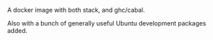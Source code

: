 
A docker image with both stack, and ghc/cabal.

Also with a bunch of generally useful Ubuntu development packages
added.

